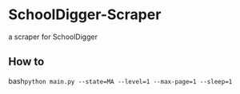 # SchoolDigger-Scraper
a scraper for SchoolDigger

## How to

bash```python main.py --state=MA --level=1 --max-page=1 --sleep=1```

